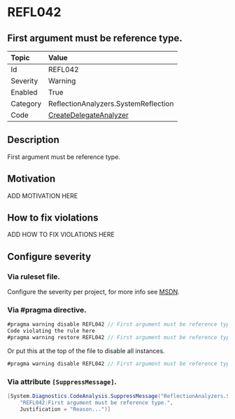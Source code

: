 # REFL042
## First argument must be reference type.

| Topic    | Value
| :--      | :--
| Id       | REFL042
| Severity | Warning
| Enabled  | True
| Category | ReflectionAnalyzers.SystemReflection
| Code     | [CreateDelegateAnalyzer]([CreateDelegateAnalyzer](https://github.com/DotNetAnalyzers/ReflectionAnalyzers/blob/master/ReflectionAnalyzers/NodeAnalzers/CreateDelegateAnalyzer.cs))

## Description

First argument must be reference type.

## Motivation

ADD MOTIVATION HERE

## How to fix violations

ADD HOW TO FIX VIOLATIONS HERE

<!-- start generated config severity -->
## Configure severity

### Via ruleset file.

Configure the severity per project, for more info see [MSDN](https://msdn.microsoft.com/en-us/library/dd264949.aspx).

### Via #pragma directive.
```C#
#pragma warning disable REFL042 // First argument must be reference type.
Code violating the rule here
#pragma warning restore REFL042 // First argument must be reference type.
```

Or put this at the top of the file to disable all instances.
```C#
#pragma warning disable REFL042 // First argument must be reference type.
```

### Via attribute `[SuppressMessage]`.

```C#
[System.Diagnostics.CodeAnalysis.SuppressMessage("ReflectionAnalyzers.SystemReflection", 
    "REFL042:First argument must be reference type.", 
    Justification = "Reason...")]
```
<!-- end generated config severity -->